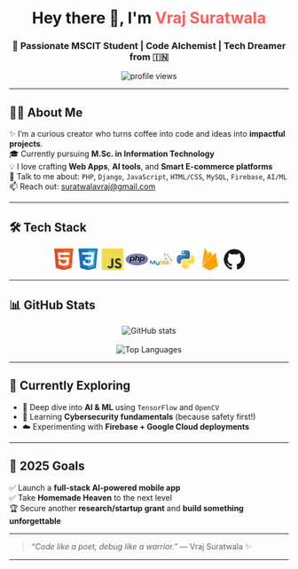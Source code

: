 <h1 align="center">Hey there 👋, I'm <span style="color:#ff5e5e;">Vraj Suratwala</span></h1>
<h3 align="center">🚀 Passionate MSCIT Student | Code Alchemist | Tech Dreamer from 🇮🇳</h3>

<p align="center">
  <img src="https://komarev.com/ghpvc/?username=VrajSuratwala&label=Profile%20Views&color=0e75b6&style=flat" alt="profile views"/>
</p>

---

## 👨‍💻 About Me

✨ I’m a curious creator who turns coffee into code and ideas into **impactful projects**.  
🎓 Currently pursuing **M.Sc. in Information Technology**  
💡 I love crafting **Web Apps**, **AI tools**, and **Smart E-commerce platforms**  
💬 Talk to me about: `PHP`, `Django`, `JavaScript`, `HTML/CSS`, `MySQL`, `Firebase`, `AI/ML`  
📫 Reach out: [suratwalavraj@gmail.com](mailto:suratwalavraj@gmail.com)

---

## 🛠️ Tech Stack
<p align="center">
  <img src="https://raw.githubusercontent.com/devicons/devicon/master/icons/html5/html5-original.svg" alt="HTML5" width="40" height="40"/>
  <img src="https://raw.githubusercontent.com/devicons/devicon/master/icons/css3/css3-original.svg" alt="CSS3" width="40" height="40"/>
  <img src="https://raw.githubusercontent.com/devicons/devicon/master/icons/javascript/javascript-original.svg" alt="JavaScript" width="40" height="40"/>
  <img src="https://raw.githubusercontent.com/devicons/devicon/master/icons/php/php-original.svg" alt="PHP" width="40" height="40"/>
  <img src="https://raw.githubusercontent.com/devicons/devicon/master/icons/mysql/mysql-original-wordmark.svg" alt="MySQL" width="40" height="40"/>
  <img src="https://raw.githubusercontent.com/devicons/devicon/master/icons/python/python-original.svg" alt="Python" width="40" height="40"/>
  <img src="https://raw.githubusercontent.com/devicons/devicon/master/icons/firebase/firebase-plain.svg" alt="Firebase" width="40" height="40"/>
  <img src="https://raw.githubusercontent.com/devicons/devicon/master/icons/github/github-original.svg" alt="GitHub" width="40" height="40"/>
</p>

---

## 📊 GitHub Stats

<p align="center">
  <img src="https://github-readme-stats.vercel.app/api?username=VrajSuratwala&show_icons=true&theme=radical" alt="GitHub stats" />
  <br><br>
  <img src="https://github-readme-stats.vercel.app/api/top-langs/?username=VrajSuratwala&layout=compact&theme=tokyonight" alt="Top Languages" />
</p>

---

## 🔭 Currently Exploring
- 🤖 Deep dive into **AI & ML** using `TensorFlow` and `OpenCV`
- 🔐 Learning **Cybersecurity fundamentals** (because safety first!)
- ☁️ Experimenting with **Firebase + Google Cloud deployments**

---

## 🎯 2025 Goals

✅ Launch a **full-stack AI-powered mobile app**  
✅ Take **Homemade Heaven** to the next level  
🏆 Secure another **research/startup grant** and **build something unforgettable**

---

> *“Code like a poet, debug like a warrior.”* — Vraj Suratwala ✨

---
